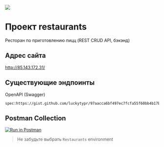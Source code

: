 ![](https://github.com/InaraShalfei/restaurants/actions/workflows/main.yml/badge.svg)

# Проект restaurants

Ресторан по приготовлению пицц (REST CRUD API, бэкэнд)

## Адрес сайта

http://85.143.172.31/

## Существующие эндпоинты

OpenAPI (Swagger)
```
spec:https://gist.github.com/luckytypr/97aacca6bf497ec7fcfa55f60bb4b17b
```

## Postman Collection

[![Run in Postman](https://run.pstmn.io/button.svg)](https://app.getpostman.com/run-collection/15098807-f9b86633-752c-477b-b719-9dfcba6c77cd?action=collection%2Ffork&collection-url=entityId%3D15098807-f9b86633-752c-477b-b719-9dfcba6c77cd%26entityType%3Dcollection%26workspaceId%3D73e49327-0e76-47de-9b02-708146508adb#?env%5BRestaurants%5D=W3sia2V5IjoiQkFTRV9VUkwiLCJ2YWx1ZSI6IiBodHRwOi8vMTI3LjAuMC4xOjgwMDAvIiwiZW5hYmxlZCI6dHJ1ZX1d)

> Не забудьте выбрать `Restaurants` environment
